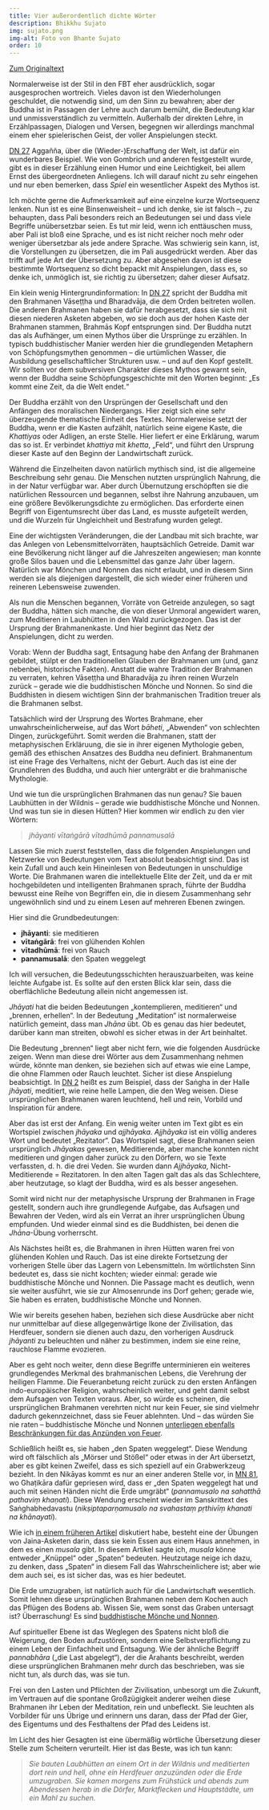 ```yaml
---
title: Vier außerordentlich dichte Wörter
description: Bhikkhu Sujato
img: sujato.png
img-alt: Foto von Bhante Sujato
order: 10
---
```


[Zum Originaltext](https://discourse.suttacentral.net/t/an-extremely-dense-four-words/6049)

Normalerweise ist der Stil in den FBT eher ausdrücklich, sogar ausgesprochen wortreich. Vieles davon ist den Wiederholungen geschuldet, die notwendig sind, um den Sinn zu bewahren; aber der Buddha ist in Passagen der Lehre auch darum bemüht, die Bedeutung klar und unmissverständlich zu vermitteln. Außerhalb der direkten Lehre, in Erzählpassagen, Dialogen und Versen, begegnen wir allerdings manchmal einem eher spielerischen Geist, der voller Anspielungen steckt.

[DN 27](/suttas#dn27/de/sabbamitta:0.1) Aggañña, über die (Wieder-)Erschaffung der Welt, ist dafür ein wunderbares Beispiel. Wie von Gombrich und anderen festgestellt wurde, gibt es in dieser Erzählung einen Humor und eine Leichtigkeit, bei allem Ernst des übergeordneten Anliegens. Ich will darauf nicht zu sehr eingehen und nur eben bemerken, dass *Spiel* ein wesentlicher Aspekt des Mythos ist.

Ich möchte gerne die Aufmerksamkeit auf eine einzelne kurze Wortsequenz lenken. Nun ist es eine Binsenweisheit – und ich denke, sie ist falsch –, zu behaupten, dass Pali besonders reich an Bedeutungen sei und dass viele Begriffe unübersetzbar seien. Es tut mir leid, wenn ich enttäuschen muss, aber Pali ist bloß eine Sprache, und es ist nicht reicher noch mehr oder weniger übersetzbar als jede andere Sprache. Was schwierig sein kann, ist, die Vorstellungen zu übersetzen, die im Pali ausgedrückt werden. Aber das trifft auf jede Art der Übersetzung zu. Aber abgesehen davon ist diese bestimmte Wortsequenz so dicht bepackt mit Anspielungen, dass es, so denke ich, unmöglich ist, sie richtig zu übersetzen; daher dieser Aufsatz.

Ein klein wenig Hintergrundinformation: In [DN 27](/suttas#dn27/de/sabbamitta:0.1) spricht der Buddha mit den Brahmanen Vāseṭṭha und Bharadvāja, die dem Orden beitreten wollen. Die anderen Brahmanen haben sie dafür herabgesetzt, dass sie sich mit diesen niederen Asketen abgeben, wo sie doch aus der hohen Kaste der Brahmanen stammen, Brahmās Kopf entsprungen sind. Der Buddha nutzt das als Aufhänger, um einen Mythos über die Ursprünge zu erzählen. In typisch buddhistischer Manier werden hier die grundlegenden Metaphern von Schöpfungsmythen genommen – die urtümlichen Wasser, die Ausbildung gesellschaftlicher Strukturen usw. – und auf den Kopf gestellt. Wir sollten vor dem subversiven Charakter dieses Mythos gewarnt sein, wenn der Buddha seine Schöpfungsgeschichte mit den Worten beginnt: „Es kommt eine Zeit, da die Welt endet.“

Der Buddha erzählt von den Ursprüngen der Gesellschaft und den Anfängen des moralischen Niedergangs. Hier zeigt sich eine sehr überzeugende thematische Einheit des Textes. Normalerweise setzt der Buddha, wenn er die Kasten aufzählt, natürlich seine eigene Kaste, die *Khattiyas* oder Adligen, an erste Stelle. Hier liefert er eine Erklärung, warum das so ist. Er verbindet *khattiya* mit *khetta*, „Feld“, und führt den Ursprung dieser Kaste auf den Beginn der Landwirtschaft zurück.

Während die Einzelheiten davon natürlich mythisch sind, ist die allgemeine Beschreibung sehr genau. Die Menschen nutzten ursprünglich Nahrung, die in der Natur verfügbar war. Aber durch Übernutzung erschöpften sie die natürlichen Ressourcen und begannen, selbst ihre Nahrung anzubauen, um eine größere Bevölkerungsdichte zu ermöglichen. Das erforderte einen Begriff von Eigentumsrecht über das Land, es musste aufgeteilt werden, und die Wurzeln für Ungleichheit und Bestrafung wurden gelegt.

Eine der wichtigsten Veränderungen, die der Landbau mit sich brachte, war das Anlegen von Lebensmittelvorräten, hauptsächlich Getreide. Damit war eine Bevölkerung nicht länger auf die Jahreszeiten angewiesen; man konnte große Silos bauen und die Lebensmittel das ganze Jahr über lagern. Natürlich war Mönchen und Nonnen das nicht erlaubt, und in diesem Sinn werden sie als diejenigen dargestellt, die sich wieder einer früheren und reineren Lebensweise zuwenden.

Als nun die Menschen begannen, Vorräte von Getreide anzulegen, so sagt der Buddha, hätten sich manche, die von dieser Unmoral angewidert waren, zum Meditieren in Laubhütten in den Wald zurückgezogen. Das ist der Ursprung der Brahmanenkaste. Und hier beginnt das Netz der Anspielungen, dicht zu werden.

Vorab: Wenn der Buddha sagt, Entsagung habe den Anfang der Brahmanen gebildet, stülpt er den traditionellen Glauben der Brahmanen um (und, ganz nebenbei, historische Fakten). Anstatt die wahre Tradition der Brahmanen zu verraten, kehren Vāseṭṭha und Bharadvāja zu ihren reinen Wurzeln zurück – gerade wie die buddhistischen Mönche und Nonnen. So sind die Buddhisten in diesem wichtigen Sinn der brahmanischen Tradition treuer als die Brahmanen selbst.

Tatsächlich wird der Ursprung des Wortes Brahmane, eher unwahrscheinlicherweise, auf das Wort *bāheti*, „Abwenden“ von schlechten Dingen, zurückgeführt. Somit werden die Brahmanen, statt der metaphysischen Erkläruung, die sie in ihrer eigenen Mythologie geben, gemäß des ethischen Ansatzes des Buddha neu definiert. Brahmanentum ist eine Frage des Verhaltens, nicht der Geburt. Auch das ist eine der Grundlehren des Buddha, und auch hier untergräbt er die brahmanische Mythologie.

Und wie tun die ursprünglichen Brahmanen das nun genau? Sie bauen Laubhütten in der Wildnis – gerade wie buddhistische Mönche und Nonnen. Und was tun sie in diesen Hütten? Hier kommen wir endlich zu den vier Wörtern:

> *jhāyanti vītaṅgārā vītadhūmā pannamusalā*

Lassen Sie mich zuerst feststellen, dass die folgenden Anspielungen und Netzwerke von Bedeutungen vom Text absolut beabsichtigt sind. Das ist kein Zufall und auch kein Hineinlesen von Bedeutungen in unschuldige Worte. Die Brahmanen waren die intellektuelle Elite der Zeit, und da er mit hochgebildeten und intelligenten Brahmanen sprach, führte der Buddha bewusst eine Reihe von Begriffen ein, die in diesem Zusammenhang sehr ungewöhnlich sind und zu einem Lesen auf mehreren Ebenen zwingen.

Hier sind die Grundbedeutungen:

* **jhāyanti**: sie meditieren
* **vītaṅgārā**: frei von glühenden Kohlen
* **vītadhūmā**: frei von Rauch
* **pannamusalā**: den Spaten weggelegt

Ich will versuchen, die Bedeutungsschichten herauszuarbeiten, was keine leichte Aufgabe ist. Es sollte auf den ersten Blick klar sein, dass die oberflächliche Bedeutung allein nicht angemessen ist.

*Jhāyati* hat die beiden Bedeutungen „kontemplieren, meditieren“ und „brennen, erhellen“. In der Bedeutung „Meditation“ ist normalerweise natürlich gemeint, dass man *Jhāna* übt. Ob es genau das hier bedeutet, darüber kann man streiten, obwohl es sicher etwas in der Art beinhaltet.

Die Bedeutung „brennen“ liegt aber nicht fern, wie die folgenden Ausdrücke zeigen. Wenn man diese drei Wörter aus dem Zusammenhang nehmen würde, könnte man denken, sie beziehen sich auf etwas wie eine Lampe, die ohne Flammen oder Rauch leuchtet. Sicher ist diese Anspielung beabsichtigt. In [DN 2](/suttas#dn2/de/sabbamitta:0.1) heißt es zum Beispiel, dass der Saṅgha in der Halle *jhāyati*, meditiert, wie reine helle Lampen, die den Weg weisen. Diese ursprünglichen Brahmanen waren leuchtend, hell und rein, Vorbild und Inspiration für andere.

Aber das ist erst der Anfang. Ein wenig weiter unten im Text gibt es ein Wortspiel zwischen *jhāyaka* und *ajjhāyaka*. *Ajjhāyaka* ist ein völlig anderes Wort und bedeutet „Rezitator“. Das Wortspiel sagt, diese Brahmanen seien ursprünglich *Jhāyakas* gewesen, Meditierende, aber manche konnten nicht meditieren und gingen daher zurück zu den Dörfern, wo sie Texte verfassten, d. h. die drei Veden. Sie wurden dann *Ajjhāyaka*, Nicht-Meditierende = Rezitatoren. In den alten Tagen galt das als das Schlechtere, aber heutzutage, so klagt der Buddha, wird es als besser angesehen.

Somit wird nicht nur der metaphysische Ursprung der Brahmanen in Frage gestellt, sondern auch ihre grundlegende Aufgabe, das Aufsagen und Bewahren der Veden, wird als ein Verrat an ihrer ursprünglichen Übung empfunden. Und wieder einmal sind es die Buddhisten, bei denen die *Jhāna*-Übung vorherrscht.

Als Nächstes heißt es, die Brahmanen in ihren Hütten waren frei von glühenden Kohlen und Rauch. Das ist eine direkte Fortsetzung der vorherigen Stelle über das Lagern von Lebensmitteln. Im wörtlichsten Sinn bedeutet es, dass sie nicht kochten; wieder einmal: gerade wie buddhistische Mönche und Nonnen. Die Passage macht es deutlich, wenn sie weiter ausführt, wie sie zur Almosenrunde ins Dorf gehen; gerade wie, Sie haben es erraten, buddhistische Mönche und Nonnen.

Wie wir bereits gesehen haben, beziehen sich diese Ausdrücke aber nicht nur unmittelbar auf diese allgegenwärtige Ikone der Zivilisation, das Herdfeuer, sondern sie dienen auch dazu, den vorherigen Ausdruck *jhāyanti* zu beleuchten und näher zu bestimmen, indem sie eine reine, rauchlose Flamme evozieren. 

Aber es geht noch weiter, denn diese Begriffe unterminieren ein weiteres grundlegendes Merkmal des brahmanischen Lebens, die Verehrung der heiligen Flamme. Die Feueranbetung reicht zurück zu den ersten Anfängen indo-europäischer Religion, wahrscheinlich weiter, und geht damit selbst dem Aufsagen von Texten voraus. Aber, so würde es scheinen, die ursprünglichen Brahmanen verehrten nicht nur kein Feuer, sie sind vielmehr dadurch gekennzeichnet, dass sie Feuer ablehnten. Und – das würden Sie nie raten – buddhistische Mönche und Nonnen [unterliegen ebenfalls Beschränkungen für das Anzünden von Feuer](https://suttacentral.net/pli-tv-bu-vb-pc56).

Schließlich heißt es, sie haben „den Spaten weggelegt“. Diese Wendung wird oft fälschlich als „Mörser und Stößel“ oder etwas in der Art übersetzt, aber es gibt keinen Zweifel, dass es sich speziell auf ein Grabwerkzeug bezieht. In den Nikāyas kommt es nur an einer anderen Stelle vor, in [MN 81](/suttas#mn81/de/sabbamitta:0.1), wo Ghaṭikāra dafür gepriesen wird, dass er „den Spaten weggelegt hat und auch mit seinen Händen nicht die Erde umgräbt“ (*pannamusalo na sahatthā pathaviṃ khaṇati*). Diese Wendung erscheint wieder im Sanskrittext des Saṅghabhedavastu (*nikṣiptaparṇamusalo na svahastaṃ pṛthivīṃ khanati na khānayati*).

Wie ich [in einem früheren Artikel](https://discourse.suttacentral.net/t/on-the-austerities/3837) diskutiert habe, besteht eine der Übungen von Jaina-Asketen darin, dass sie kein Essen aus einem Haus annehmen, in dem es einen *musala* gibt. In diesem Artikel sagte ich, *musala* könne entweder „Knüppel“ oder „Spaten“ bedeuten. Heutzutage neige ich dazu, zu denken, dass „Spaten“ in diesem Fall das Wahrscheinlichere ist; aber wie dem auch sei, es ist sicher das, was es hier bedeutet.

Die Erde umzugraben, ist natürlich auch für die Landwirtschaft wesentlich. Somit lehnen diese ursprünglichen Brahmanen neben dem Kochen auch das Pflügen des Bodens ab. Wissen Sie, wem sonst das Graben untersagt ist? Überraschung! Es sind [buddhistische Mönche und Nonnen](https://suttacentral.net/pli-tv-bu-vb-pc10).

Auf spiritueller Ebene ist das Weglegen des Spatens nicht bloß die Weigerung, den Boden aufzustören, sondern eine Selbstverpflichtung zu einem Leben der Einfachheit und Entsagung. Wie der ähnliche Begriff *pannabhāra* („die Last abgelegt“), der die Arahants beschreibt, werden diese ursprünglichen Brahmanen mehr durch das beschrieben, was sie nicht tun, als durch das, was sie tun.

Frei von den Lasten und Pflichten der Zivilisation, unbesorgt um die Zukunft, im Vertrauen auf die spontane Großzügigkeit anderer weihen diese Brahmanen ihr Leben der Meditation, rein und unbefleckt. Sie leuchten als Vorbilder für uns Übrige und erinnern uns daran, dass der Pfad der Gier, des Eigentums und des Festhaltens der Pfad des Leidens ist.

Im Licht des hier Gesagten ist eine übermäßig wörtliche Übersetzung dieser Stelle zum Scheitern verurteilt. Hier ist das Beste, was ich tun kann:

> *Sie bauten Laubhütten an einem Ort in der Wildnis und meditierten dort rein und hell, ohne ein Herdfeuer anzuzünden oder die Erde umzugraben. Sie kamen morgens zum Frühstück und abends zum Abendessen herab in die Dörfer, Marktflecken und Hauptstädte, um ein Mahl zu suchen.*

